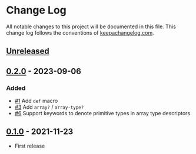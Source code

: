 # Change Log
All notable changes to this project will be documented in this file. This change log follows the conventions of [keepachangelog.com](http://keepachangelog.com/).

## [Unreleased]

## [0.2.0] - 2023-09-06
### Added
- [#1](https://github.com/athos/sweet-array/pull/1) Add `def` macro
- [#3](https://github.com/athos/sweet-array/pull/3) Add `array?` / `array-type?`
- [#6](https://github.com/athos/sweet-array/pull/6) Support keywords to denote primitive types in array type descriptors

## [0.1.0] - 2021-11-23
- First release

[Unreleased]: https://github.com/athos/sweet-array/compare/0.1.0...HEAD
[0.2.0]: https://github.com/athos/sweet-array/compare/0.1.0...0.2.0
[0.1.0]: https://github.com/athos/sweet-array/releases/tag/0.1.0
